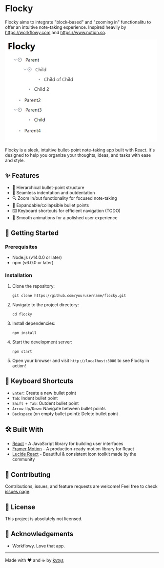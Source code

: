 # Flocky
Flocky aims to integrate "block-based" and "zooming in" functionalitu to offer an intuitive note-taking experience. Inspired heavily by https://workflowy.com and https://www.notion.so. 

![Flocky Logo](./image.png)

Flocky is a sleek, intuitive bullet-point note-taking app built with React. It's designed to help you organize your thoughts, ideas, and tasks with ease and style.

## ✨ Features

- 📝 Hierarchical bullet-point structure
- 🔄 Seamless indentation and outdentation
- 🔍 Zoom in/out functionality for focused note-taking
- 🌳 Expandable/collapsible bullet points
- ⌨️ Keyboard shortcuts for efficient navigation (TODO)
- 🎨 Smooth animations for a polished user experience

## 🚀 Getting Started

### Prerequisites

- Node.js (v14.0.0 or later)
- npm (v6.0.0 or later)

### Installation

1. Clone the repository:
   ```
   git clone https://github.com/yourusername/flocky.git
   ```

2. Navigate to the project directory:
   ```
   cd flocky
   ```

3. Install dependencies:
   ```
   npm install
   ```

4. Start the development server:
   ```
   npm start
   ```

5. Open your browser and visit `http://localhost:3000` to see Flocky in action!

## 🎹 Keyboard Shortcuts

- `Enter`: Create a new bullet point
- `Tab`: Indent bullet point
- `Shift + Tab`: Outdent bullet point
- `Arrow Up/Down`: Navigate between bullet points
- `Backspace` (on empty bullet point): Delete bullet point

## 🛠️ Built With

- [React](https://reactjs.org/) - A JavaScript library for building user interfaces
- [Framer Motion](https://www.framer.com/motion/) - A production-ready motion library for React
- [Lucide React](https://lucide.dev/) - Beautiful & consistent icon toolkit made by the community

## 🤝 Contributing

Contributions, issues, and feature requests are welcome! Feel free to check [issues page](https://github.com/kvtys/flocky/issues).

## 📜 License

This project is absolutely not licensed.

## 🙏 Acknowledgements

- Workflowy. Love that app.

---

Made with ❤️ and ☕ by [kvtys](https://github.com/kvtys)
